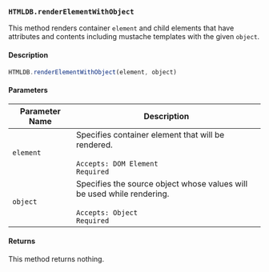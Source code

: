 ### `HTMLDB.renderElementWithObject`

This method renders container `element` and child elements that have attributes and contents including mustache templates with the given `object`.

#### Description

```javascript
HTMLDB.renderElementWithObject(element, object)
```

#### Parameters

| Parameter Name             | Description                               |
| -------------------------- | ----------------------------------------- |
| `element` | Specifies container element that will be rendered.<br><br>`Accepts: DOM Element`<br>`Required` |
| `object` | Specifies the source object whose values will be used while rendering.<br><br>`Accepts: Object`<br>`Required` |

#### Returns

This method returns nothing.